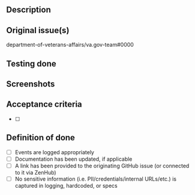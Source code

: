 ## Description

## Original issue(s)
department-of-veterans-affairs/va.gov-team#0000

## Testing done


## Screenshots


## Acceptance criteria
- [ ]

## Definition of done
- [ ] Events are logged appropriately
- [ ] Documentation has been updated, if applicable
- [ ] A link has been provided to the originating GitHub issue (or connected to it via ZenHub)
- [ ] No sensitive information (i.e. PII/credentials/internal URLs/etc.) is captured in logging, hardcoded, or specs
